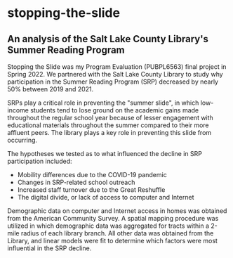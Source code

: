 # stopping-the-slide

## An analysis of the Salt Lake County Library's Summer Reading Program

Stopping the Slide was my Program Evaluation (PUBPL6563) final project in Spring 2022. We partnered with the Salt Lake County Library to study why participation in the Summer Reading Program (SRP) decreased by nearly 50% between 2019 and 2021. 

SRPs play a critical role in preventing the "summer slide", in which low-income students tend to lose ground on the academic gains made throughout the regular school year because of lesser engagement with educational materials throughout the summer compared to their more affluent peers. The library plays a key role in preventing this slide from occurring.

The hypotheses we tested as to what influenced the decline in SRP participation included:
- Mobility differences due to the COVID-19 pandemic
- Changes in SRP-related school outreach
- Increased staff turnover due to the Great Reshuffle
- The digital divide, or lack of access to computer and Internet

Demographic data on computer and Internet access in homes was obtained from the American Community Survey. A spatial mapping procedure was utilized in which demographic data was aggregated for tracts within a 2-mile radius of each library branch. All other data was obtained from the Library, and linear models were fit to determine which factors were most influential in the SRP decline.
